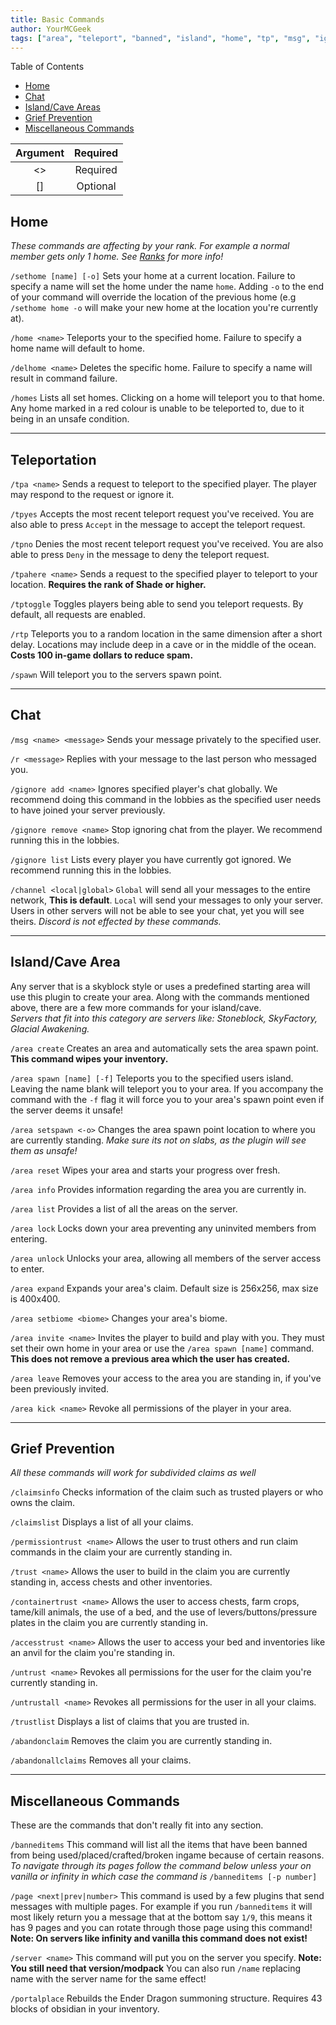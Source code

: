 ```yaml
---
title: Basic Commands
author: YourMCGeek
tags: ["area", "teleport", "banned", "island", "home", "tp", "msg", "ignore"]
---
```


Table of Contents
- [Home](#home)
- [Chat](#chat)
- [Island/Cave Areas](#island/cave-area)
- [Grief Prevention](#grief-prevention)
- [Miscellaneous Commands](#miscellaneous-commands)

| Argument  | Required  |
|:--------:	|:--------:	|
|    <>    	| Required 	|
|    []    	| Optional 	|

## Home
*These commands are affecting by your rank. For example a normal member gets only 1 home. See [Ranks](../ranks/) for more info!*

``/sethome [name] [-o]`` Sets your home at a current location. Failure to specify a name will set the home under the name ``home``. Adding ``-o`` to the end of your command will override the location of the previous home (e.g ``/sethome home -o`` will make your new home at the location you're currently at).

``/home <name>`` Teleports your to the specified home. Failure to specify a home name will default to home.

``/delhome <name>`` Deletes the specific home. Failure to specify a name will result in command failure.

``/homes`` Lists all set homes. Clicking on a home will teleport you to that home. Any home marked in a red colour is unable to be teleported to, due to it being in an unsafe condition.

___

## Teleportation

``/tpa <name>`` Sends a request to teleport to the specified player. The player may respond to the request or ignore it.

``/tpyes`` Accepts the most recent teleport request you've received. You are also able to press ``Accept`` in the message to accept the teleport request.

``/tpno`` Denies the most recent teleport request you've received. You are also able to press ``Deny`` in the message to deny the teleport request.

``/tpahere <name>`` Sends a request to the specified player to teleport to your location. **Requires the rank of Shade or higher.**

``/tptoggle`` Toggles players being able to send you teleport requests. By default, all requests are enabled.

``/rtp`` Teleports you to a random location in the same dimension after a short delay. Locations may include deep in a cave or in the middle of the ocean. **Costs 100 in-game dollars to reduce spam.**

``/spawn`` Will teleport you to the servers spawn point.

___

## Chat

``/msg <name> <message>`` Sends your message privately to the specified user.

``/r <message>`` Replies with your message to the last person who messaged you.

``/gignore add <name>`` Ignores specified player's chat globally. We recommend doing this command in the lobbies as the specified user needs to have joined your server previously.

``/gignore remove <name>`` Stop ignoring chat from the player. We recommend running this in the lobbies.

``/gignore list`` Lists every player you have currently got ignored. We recommend running this in the lobbies.

``/channel <local|global>`` ``Global`` will send all your messages to the entire network, **This is default**. ``Local`` will send your messages to only your server. Users in other servers will not be able to see your chat, yet you will see theirs. *Discord is not effected by these commands.*

___

## Island/Cave Area

Any server that is a skyblock style or uses a predefined starting area will use this plugin to create your area. Along with the commands mentioned above, there are a few more commands for your island/cave.\
*Servers that fit into this category are servers like: Stoneblock, SkyFactory, Glacial Awakening.*

``/area create`` Creates an area and automatically sets the area spawn point. **This command wipes your inventory.**

``/area spawn [name] [-f]`` Teleports you to the specified users island. Leaving the name blank will teleport you to your area. If you accompany the command with the `-f` flag it will force you to your area's spawn point even if the server deems it unsafe!

``/area setspawn <-o>`` Changes the area spawn point location to where you are currently standing. *Make sure its not on slabs, as the plugin will see them as unsafe!*

``/area reset`` Wipes your area and starts your progress over fresh.

``/area info`` Provides information regarding the area you are currently in.

``/area list`` Provides a list of all the areas on the server.

``/area lock`` Locks down your area preventing any uninvited members from entering.

``/area unlock`` Unlocks your area, allowing all members of the server access to enter.

``/area expand`` Expands your area's claim. Default size is 256x256, max size is 400x400.

``/area setbiome <biome>`` Changes your area's biome.

``/area invite <name>`` Invites the player to build and play with you. They must set their own home in your area or use the ``/area spawn [name]`` command. **This does not remove a previous area which the user has created.**

``/area leave`` Removes your access to the area you are standing in, if you've been previously invited.

``/area kick <name>`` Revoke all permissions of the player in your area.

___

## Grief Prevention
*All these commands will work for subdivided claims as well*

``/claimsinfo`` Checks information of the claim such as trusted players or who owns the claim.

``/claimslist`` Displays a list of all your claims.

``/permissiontrust <name>`` Allows the user to trust others and run claim commands in the claim your are currently standing in.

``/trust <name>`` Allows the user to build in the claim you are currently standing in, access chests and other inventories.

``/containertrust <name>`` Allows the user to access chests, farm crops, tame/kill animals, the use of a bed, and the use of levers/buttons/pressure plates in the claim you are currently standing in.

``/accesstrust <name>`` Allows the user to access your bed and inventories like an anvil for the claim you're standing in.

``/untrust <name>`` Revokes all permissions for the user for the claim you're currently standing in.

``/untrustall <name>`` Revokes all permissions for the user in all your claims.

``/trustlist`` Displays a list of claims that you are trusted in.

``/abandonclaim`` Removes the claim you are currently standing in.

``/abandonallclaims`` Removes all your claims.

___

## Miscellaneous Commands

These are the commands that don't really fit into any section.

``/banneditems`` This command will list all the items that have been banned from being used/placed/crafted/broken ingame because of certain reasons.\
*To navigate through its pages follow the command below unless your on vanilla or infinity in which case the command is* ``/banneditems [-p number]``

``/page <next|prev|number>`` This command is used by a few plugins that send messages with multiple pages. For example if you run `/banneditems` it will most likely return you a message that at the bottom say `1/9`, this means it has 9 pages and you can rotate through those page using this command!\
**Note: On servers like infinity and vanilla this command does not exist!**

``/server <name>`` This command will put you on the server you specify. **Note: You still need that version/modpack** You can also run ``/name`` replacing name with the server name for the same effect!

``/portalplace`` Rebuilds the Ender Dragon summoning structure. Requires 43 blocks of obsidian in your inventory. 